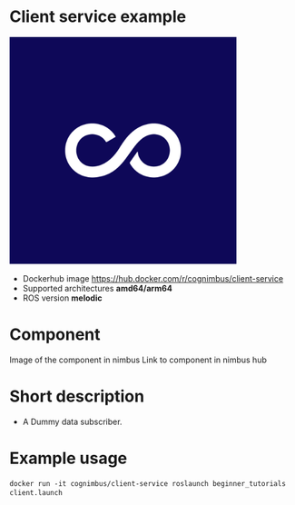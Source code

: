 # Client service example

<img src="./client-service-example/Cogniteam_CMYK_Social_white_on_aubergine.jpg" alt="client-service-example" width="400"/>

* Dockerhub image https://hub.docker.com/r/cognimbus/client-service
* Supported architectures <b>amd64/arm64</b>
* ROS version <b>melodic</b>


# Component
Image of the component in nimbus
Link to component in nimbus hub

# Short description
* A Dummy data subscriber.

# Example usage
```
docker run -it cognimbus/client-service roslaunch beginner_tutorials client.launch
```


